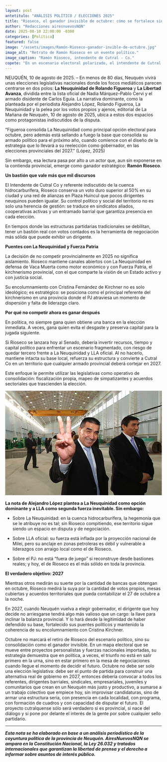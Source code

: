 ```yaml
---
layout: post
antetitulo: "ANÁLISIS POLÍTICO / ELECCIONES 2025"
title: "Rioseco, el ganador invisible de octubre: cómo se fortalece sin arriesgar la base."
author: "Redacciones airesnuevosNQN"
date: 2025-08-10 22:00:00 -0300
categories: [Política]
featured: false
image: "/assets/images/Ramón-Rioseco-ganador-invible-de-octubre.jpg"
image_alt: "Retrato de Ramón Rioseco en un evento político."
image_caption: "Ramón Rioseco, intendente de Cutral - Co."
copete: "En un escenario electoral polarizado, el intendente de Cutral Co, Ramón Rioseco, se fortalece como un actor clave al evitar el desgaste de la contienda de 2025 y consolidar su base política para la elección a gobernador de 2027."
---
```


NEUQUÉN, 10 de agosto de 2025. – En menos de 80 días, Neuquén vivirá unas elecciones legislativas nacionales donde los focos mediáticos parecen centrarse en dos polos: **La Neuquinidad de Rolando Figueroa** y **La Libertad Avanza**, dividida entre la lista oficial de Nadia Márquez–Pablo Cervi y el armado disidente de Carlos Eguia. La narrativa dominante, como la planteada por el periodista Alejandro López, Rolando Figueroa, La Neuquinidad y la pelea por los votos propios y ajenos, editorial de La Mañana de Neuquén, 10 de agosto de 2025, ubica a estos dos espacios como protagonistas indiscutidos de la disputa.

“Figueroa consolida La Neuquinidad como principal opción electoral para octubre, pero además está sellando a fuego la base que consolida su armado político para el próximo año, cuando comience con el diseño de la estrategia que lo llevará a su reelección como gobernador, en las elecciones provinciales del 2027.” (López, 2025)

Sin embargo, esa lectura pasa por alto a un actor que, aun sin exponerse en la contienda provincial, emerge como ganador estratégico: **Ramón Rioseco**.

**Un bastión que vale más que mil discursos**

El Intendente de Cutral Co y referente indiscutido de la cuenca hidrocarburífera, Rioseco conserva un voto duro superior al 50% en su ciudad y una red de alianzas en Plaza Huincul que pocos dirigentes neuquinos pueden igualar. Su control político y social del territorio no es solo una herencia de gestión: se traduce en sindicatos aliados, cooperativas activas y un entramado barrial que garantiza presencia en cada elección.

En tiempos donde las estructuras partidarias tradicionales se debilitan, tener un bastión real con votos contados es la herramienta de negociación más sólida que puede exhibir un dirigente.

**Puentes con La Neuquinidad y Fuerza Patria**

La decisión de no competir provincialmente en 2025 no significa aislamiento. Rioseco mantiene canales abiertos con La Neuquinidad en defensa de Vaca Muerta como motor económico y con Fuerza Patria, el kirchnerismo provincial, con el que comparte la visión de un Estado activo y con justicia social.

Su encolumnamiento con Cristina Fernández de Kirchner no es solo ideológico; es estratégico: se posiciona como el principal referente del kirchnerismo en una provincia donde el PJ atraviesa un momento de dispersión y falta de liderazgo claro.

**Por qué no competir ahora es ganar después**

En política, no siempre gana quien obtiene una banca en la elección inmediata. A veces, gana quien evita el desgaste y preserva capital para la jugada siguiente.

Si Rioseco se lanzara hoy al Senado, debería invertir recursos, tiempo y capital político para enfrentar un escenario fragmentado, con riesgo de quedar tercero frente a La Neuquinidad y LLA oficial. Al no hacerlo, mantiene intacta su base local, refuerza su estructura y convierte a Cutral Co en un territorio que cualquier armado provincial deberá cortejar en 2027.

Este enfoque le permite utilizar las legislativas como operativo de consolidación: fiscalización propia, mapeo de simpatizantes y acuerdos sectoriales que trascienden la elección.

![](/assets/images/ramonrioseco.jpg)

**La nota de Alejandro López plantea a La Neuquinidad como opción dominante y a LLA como segunda fuerza inevitable. Sin embargo:**

* Sobre La Neuquinidad: en la cuenca hidrocarburífera, la hegemonía que se le atribuye no es tal; sin Rioseco compitiendo, ese territorio sigue siendo un espacio en disputa y de negociación.
  
* Sobre LLA oficial: su fuerza está inflada por la proyección nacional de Milei, pero su anclaje en zonas petroleras es débil y vulnerable a liderazgos con arraigo local como el de Rioseco.
  
* Sobre el PJ: no está “fuera de juego” si reconstruye desde bastiones reales; y hoy, el de Rioseco es el más sólido en toda la provincia.

**El verdadero objetivo: 2027**

Mientras otros medirán su suerte por la cantidad de bancas que obtengan en octubre, Rioseco medirá la suya por la cantidad de votos propios, mesas cubiertas y acuerdos territoriales que pueda contabilizar el 27 de octubre a la noche.

En 2027, cuando Neuquén vuelva a elegir gobernador, el dirigente que hoy decide no arriesgarse tendrá algo más valioso que un cargo: la llave para inclinar la balanza provincial. Y lo hará desde la legitimidad de haber defendido su base, fortalecido sus puentes políticos y mantenido la coherencia de su encolumnamiento con Cristina Kirchner.

Octubre no marcará el retiro de Rioseco del escenario político, sino su consolidación como el ganador invisible. En un mapa electoral que se mueve entre proyectos personalistas y fuerzas nacionales importadas, su estrategia demuestra que en política, a veces, el triunfo no está en salir primero en la urna, sino en estar primero en la mesa de negociaciones cuando llegue el momento de decidir el futuro.
Octubre no debe ser solo una elección legislativa: debe ser el punto de partida para construir una alternativa real de gobierno en 2027, entonces debería convocar a todos los referentes, dirigentes barriales, sindicales, empresariales, juveniles y comunitarios que crean en un Neuquén más justo y productivo, a sumarse a un trabajo colectivo que empiece hoy, sin improvisar candidaturas, sino de armar una estructura seria, con presencia en cada localidad, con programa, con formación de cuadros y con capacidad de disputar el futuro. 
El proyecto cutralquense sólo será verdadero si es provincial, si nace del diálogo y si pone por delante el interés de la gente por sobre cualquier sello partidario.

---

***Esta nota se ha elaborado en base a un análisis periodístico de la coyuntura política de la provincia de Neuquén. AiresNuevosNQN se ampara en la Constitución Nacional, la Ley 26.032 y tratados internacionales que garantizan la libertad de prensa y el derecho a informar sobre asuntos de interés público.***